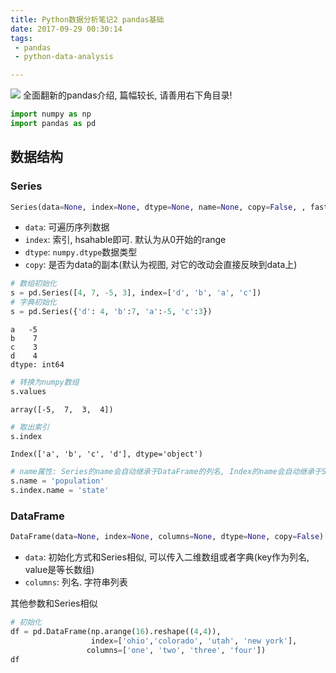 ```yaml
---
title: Python数据分析笔记2 pandas基础
date: 2017-09-29 00:30:14
tags:
 - pandas
 - python-data-analysis

---
```


![](http://my-imgshare.oss-cn-shenzhen.aliyuncs.com/65138347_p0.png)
全面翻新的pandas介绍, 篇幅较长, 请善用右下角目录!

<!--more-->



```python
import numpy as np
import pandas as pd
```

## 数据结构
### Series

```python
Series(data=None, index=None, dtype=None, name=None, copy=False, , fastpath=False)
```
 - `data`: 可遍历序列数据
 - `index`: 索引, hsahable即可. 默认为从0开始的range
 - `dtype`: `numpy.dtype`数据类型
 - `copy`: 是否为data的副本(默认为视图, 对它的改动会直接反映到data上)


```python
# 数组初始化
s = pd.Series([4, 7, -5, 3], index=['d', 'b', 'a', 'c'])
# 字典初始化
s = pd.Series({'d': 4, 'b':7, 'a':-5, 'c':3})

```




    a   -5
    b    7
    c    3
    d    4
    dtype: int64




```python
# 转换为numpy数组
s.values
```




    array([-5,  7,  3,  4])




```python
# 取出索引
s.index
```




    Index(['a', 'b', 'c', 'd'], dtype='object')




```python
# name属性: Series的name会自动继承于DataFrame的列名, Index的name会自动继承于Series的索引名
s.name = 'population'
s.index.name = 'state'
```

### DataFrame

```python
DataFrame(data=None, index=None, columns=None, dtype=None, copy=False)
```
 - `data`: 初始化方式和Series相似, 可以传入二维数组或者字典(key作为列名, value是等长数组)
 - `columns`: 列名. 字符串列表

其他参数和Series相似


```python
# 初始化
df = pd.DataFrame(np.arange(16).reshape((4,4)), 
                  index=['ohio','colorado', 'utah', 'new york'],
                 columns=['one', 'two', 'three', 'four'])
df
```



<div><style>
    .dataframe thead tr:only-child th {
        text-align: right;
    }

    .dataframe thead th {
        text-align: left;
    }

    .dataframe tbody tr th {
        vertical-align: top;
    }</style><table border="1" class="dataframe"><thead><tr style="text-align: right;"><th></th><th>one</th><th>two</th><th>three</th><th>four</th></tr></thead><tbody><tr><th>ohio</th><td>0</td><td>1</td><td>2</td><td>3</td></tr><tr><th>colorado</th><td>4</td><td>5</td><td>6</td><td>7</td></tr><tr><th>utah</th><td>8</td><td>9</td><td>10</td><td>11</td></tr><tr><th>new york</th><td>12</td><td>13</td><td>14</td><td>15</td></tr></tbody></table></div>



### 索引对象
1. 索引对象是不可改变的
2. 索引的方法类似于集合操作: 包括diff, intersection, union, isin, drop, unique等

## 基本功能

### reindex()
```python
DataFrame.reindex(index=None, columns=None, **kwargs)
```
 - `index`: 重排的索引顺序
 - `columns`: 重排的列顺序(DataFrame独有)
 - `method`: 插值选项
 - `fill_value`: 插值时用于填充的值
 - `limit`: 最大填充量
 - `level`: 层次索引的层级
 - `copy`: 拷贝副本

### drop()
```python
DataFrame.drop(labels, axis=0, level=None, inplace=False, errors='raise')
```
 - `labels`: index列表或者column列表, 取决于axis是'index'还是'columns'
 - `axis`: 按行/列删除
 - `level`: 层次索引的层次
 - `inplace`: 就地删除

### 索引
#### Series的索引


```python
# 取元素
s['a']
```




    -5




```python
# 切片, 注意切片是闭区间, 和数组不同
s['a':'c']
```




    state
    a   -5
    b    7
    c    3
    Name: population, dtype: int64




```python
# 花式索引
s[['c', 'a', 'b']]
```




    state
    c    3
    a   -5
    b    7
    Name: population, dtype: int64



#### DataFrame的索引


```python
# 取列
df['two']
```




    ohio         1
    colorado     5
    utah         9
    new york    13
    Name: two, dtype: int64




```python
# 取多列
df[['three', 'one']]
```



<div><style>
    .dataframe thead tr:only-child th {
        text-align: right;
    }

    .dataframe thead th {
        text-align: left;
    }

    .dataframe tbody tr th {
        vertical-align: top;
    }</style><table border="1" class="dataframe"><thead><tr style="text-align: right;"><th></th><th>three</th><th>one</th></tr></thead><tbody><tr><th>ohio</th><td>2</td><td>0</td></tr><tr><th>colorado</th><td>6</td><td>4</td></tr><tr><th>utah</th><td>10</td><td>8</td></tr><tr><th>new york</th><td>14</td><td>12</td></tr></tbody></table></div>




```python
# 按行切片
df[:2]
```



<div><style>
    .dataframe thead tr:only-child th {
        text-align: right;
    }

    .dataframe thead th {
        text-align: left;
    }

    .dataframe tbody tr th {
        vertical-align: top;
    }</style><table border="1" class="dataframe"><thead><tr style="text-align: right;"><th></th><th>one</th><th>two</th><th>three</th><th>four</th></tr></thead><tbody><tr><th>ohio</th><td>0</td><td>1</td><td>2</td><td>3</td></tr><tr><th>colorado</th><td>4</td><td>5</td><td>6</td><td>7</td></tr></tbody></table></div>




```python
# 掩码
df[df['three'] > 5]
```



<div><style>
    .dataframe thead tr:only-child th {
        text-align: right;
    }

    .dataframe thead th {
        text-align: left;
    }

    .dataframe tbody tr th {
        vertical-align: top;
    }</style><table border="1" class="dataframe"><thead><tr style="text-align: right;"><th></th><th>one</th><th>two</th><th>three</th><th>four</th></tr></thead><tbody><tr><th>colorado</th><td>4</td><td>5</td><td>6</td><td>7</td></tr><tr><th>utah</th><td>8</td><td>9</td><td>10</td><td>11</td></tr><tr><th>new york</th><td>12</td><td>13</td><td>14</td><td>15</td></tr></tbody></table></div>




```python
# 索引切片
df.loc['colorado', ['three', 'one']]
```




    three    6
    one      4
    Name: colorado, dtype: int64




```python
# 数值索引切片
df.iloc[0:2, 1:3]
```



<div><style>
    .dataframe thead tr:only-child th {
        text-align: right;
    }

    .dataframe thead th {
        text-align: left;
    }

    .dataframe tbody tr th {
        vertical-align: top;
    }</style><table border="1" class="dataframe"><thead><tr style="text-align: right;"><th></th><th>two</th><th>three</th></tr></thead><tbody><tr><th>ohio</th><td>1</td><td>2</td></tr><tr><th>colorado</th><td>5</td><td>6</td></tr></tbody></table></div>



### 算数计算和数据对齐: add(), sub(), etc.

#### Series之间和DataFrame之间的运算


```python
# 初始化
s1 = pd.Series([7.3, -2.5, 3.4, 1.5], 
               index=['a', 'c', 'd', 'e'])
s2 = pd.Series([-2.1, 3.6, -1.5, 4, 3.1],
               index=['a', 'c', 'e', 'f', 'g'])
```


```python
print(s1)
print(s2)
```

    a    7.3
    c   -2.5
    d    3.4
    e    1.5
    dtype: float64
    a   -2.1
    c    3.6
    e   -1.5
    f    4.0
    g    3.1
    dtype: float64



```python
# 加法会自动对齐索引, 不重叠的索引会引入nan
s1 + s2
```




    a    5.2
    c    1.1
    d    NaN
    e    0.0
    f    NaN
    g    NaN
    dtype: float64




```python
# 使用fill_value参数可以指定不重叠部分的默认填充值
s1.add(s2, fill_value=0)
```




    a    5.2
    c    1.1
    d    3.4
    e    0.0
    f    4.0
    g    3.1
    dtype: float64




```python
s1.add(s2, fill_value=1)
```




    a    5.2
    c    1.1
    d    4.4
    e    0.0
    f    5.0
    g    4.1
    dtype: float64



#### DataFrame和Series的运算

DataFrame和Series做加减法时, 会将Series的索引匹配到DataFrame的列, 然后沿着行一直向下广播


```python
df = pd.DataFrame(np.arange(12.).reshape((4, 3)),
                     columns=list('bde'),
                     index=['Utah', 'Ohio', 'Texas', 'Oregon'])
s1 = df.loc['Utah']  # 一行
s2 = df.loc[:, 'd']  # 一列
print(df)
print(s1)
print(s2)
```

              b     d     e
    Utah    0.0   1.0   2.0
    Ohio    3.0   4.0   5.0
    Texas   6.0   7.0   8.0
    Oregon  9.0  10.0  11.0
    b    0.0
    d    1.0
    e    2.0
    Name: Utah, dtype: float64
    Utah       1.0
    Ohio       4.0
    Texas      7.0
    Oregon    10.0
    Name: d, dtype: float64



```python
# 匹配某一列, 然后沿着每一列广播
df.sub(s2, axis='index')
```



<div><style>
    .dataframe thead tr:only-child th {
        text-align: right;
    }

    .dataframe thead th {
        text-align: left;
    }

    .dataframe tbody tr th {
        vertical-align: top;
    }</style><table border="1" class="dataframe"><thead><tr style="text-align: right;"><th></th><th>b</th><th>d</th><th>e</th></tr></thead><tbody><tr><th>Utah</th><td>-1.0</td><td>0.0</td><td>1.0</td></tr><tr><th>Ohio</th><td>-1.0</td><td>0.0</td><td>1.0</td></tr><tr><th>Texas</th><td>-1.0</td><td>0.0</td><td>1.0</td></tr><tr><th>Oregon</th><td>-1.0</td><td>0.0</td><td>1.0</td></tr></tbody></table></div>




```python
# 匹配某一行, 然后沿着每一行传播
df.sub(s1, axis='columns')
```



<div><style>
    .dataframe thead tr:only-child th {
        text-align: right;
    }

    .dataframe thead th {
        text-align: left;
    }

    .dataframe tbody tr th {
        vertical-align: top;
    }</style><table border="1" class="dataframe"><thead><tr style="text-align: right;"><th></th><th>b</th><th>d</th><th>e</th></tr></thead><tbody><tr><th>Utah</th><td>0.0</td><td>0.0</td><td>0.0</td></tr><tr><th>Ohio</th><td>3.0</td><td>3.0</td><td>3.0</td></tr><tr><th>Texas</th><td>6.0</td><td>6.0</td><td>6.0</td></tr><tr><th>Oregon</th><td>9.0</td><td>9.0</td><td>9.0</td></tr></tbody></table></div>



### 函数和映射: apply()

apply可以作用到每个元素, 或者应用到各行各列形成的一维数组上


```python
df = pd.DataFrame(np.random.randn(4, 3), columns=list('bde'),
                     index=['Utah', 'Ohio', 'Texas', 'Oregon'])
df
```



<div><style>
    .dataframe thead tr:only-child th {
        text-align: right;
    }

    .dataframe thead th {
        text-align: left;
    }

    .dataframe tbody tr th {
        vertical-align: top;
    }</style><table border="1" class="dataframe"><thead><tr style="text-align: right;"><th></th><th>b</th><th>d</th><th>e</th></tr></thead><tbody><tr><th>Utah</th><td>-0.183165</td><td>0.160413</td><td>-0.774075</td></tr><tr><th>Ohio</th><td>2.241114</td><td>0.928337</td><td>0.035367</td></tr><tr><th>Texas</th><td>0.811800</td><td>-1.106693</td><td>-0.355058</td></tr><tr><th>Oregon</th><td>0.394904</td><td>1.499819</td><td>-0.235244</td></tr></tbody></table></div>




```python
f = lambda x: x.max() - x.min()
# 作用到一列形成的一维数组(默认)
df.apply(f, axis='index')
```




    b    2.424278
    d    2.606512
    e    0.809443
    dtype: float64




```python
# 作用到一行形成的一维数组
df.apply(f, axis='columns')
```




    Utah      0.934488
    Ohio      2.205746
    Texas     1.918493
    Oregon    1.735063
    dtype: float64




```python
# 作用到每个元素. map是属于Series的
f = lambda x: "%.2f" % (x)
df.applymap(f)
```



<div><style>
    .dataframe thead tr:only-child th {
        text-align: right;
    }

    .dataframe thead th {
        text-align: left;
    }

    .dataframe tbody tr th {
        vertical-align: top;
    }</style><table border="1" class="dataframe"><thead><tr style="text-align: right;"><th></th><th>b</th><th>d</th><th>e</th></tr></thead><tbody><tr><th>Utah</th><td>-0.18</td><td>0.16</td><td>-0.77</td></tr><tr><th>Ohio</th><td>2.24</td><td>0.93</td><td>0.04</td></tr><tr><th>Texas</th><td>0.81</td><td>-1.11</td><td>-0.36</td></tr><tr><th>Oregon</th><td>0.39</td><td>1.50</td><td>-0.24</td></tr></tbody></table></div>




```python
# 形成多个统计值
def f(x):
    return pd.Series([x.min(), x.max()], index=['min', 'max'])
# 沿着索引统计每一列
df.apply(f, axis='index')
```



<div><style>
    .dataframe thead tr:only-child th {
        text-align: right;
    }

    .dataframe thead th {
        text-align: left;
    }

    .dataframe tbody tr th {
        vertical-align: top;
    }</style><table border="1" class="dataframe"><thead><tr style="text-align: right;"><th></th><th>b</th><th>d</th><th>e</th></tr></thead><tbody><tr><th>min</th><td>-0.183165</td><td>-1.106693</td><td>-0.774075</td></tr><tr><th>max</th><td>2.241114</td><td>1.499819</td><td>0.035367</td></tr></tbody></table></div>




```python
# 沿着列统计每一行
df.apply(f, axis='columns')
```



<div><style>
    .dataframe thead tr:only-child th {
        text-align: right;
    }

    .dataframe thead th {
        text-align: left;
    }

    .dataframe tbody tr th {
        vertical-align: top;
    }</style><table border="1" class="dataframe"><thead><tr style="text-align: right;"><th></th><th>min</th><th>max</th></tr></thead><tbody><tr><th>Utah</th><td>-0.774075</td><td>0.160413</td></tr><tr><th>Ohio</th><td>0.035367</td><td>2.241114</td></tr><tr><th>Texas</th><td>-1.106693</td><td>0.811800</td></tr><tr><th>Oregon</th><td>-0.235244</td><td>1.499819</td></tr></tbody></table></div>



### 排序

#### 按索引排序: sort_index()

默认是按升序排列, 参数ascending可以改为降序


```python
# Series按索引排序
s = pd.Series(range(4), index=['d', 'a', 'b', 'c'])
s.sort_index()
```




    a    1
    b    2
    c    3
    d    0
    dtype: int64




```python
# DataFrame按索引和列排序. 通过axis参数选择按索引还是列排序
df = pd.DataFrame(np.arange(8).reshape((2, 4)),
                     index=['three', 'one'],
                     columns=['d', 'a', 'b', 'c'])
# 按索引排序(默认)
df.sort_index(axis='index')
```



<div><style>
    .dataframe thead tr:only-child th {
        text-align: right;
    }

    .dataframe thead th {
        text-align: left;
    }

    .dataframe tbody tr th {
        vertical-align: top;
    }</style><table border="1" class="dataframe"><thead><tr style="text-align: right;"><th></th><th>d</th><th>a</th><th>b</th><th>c</th></tr></thead><tbody><tr><th>one</th><td>4</td><td>5</td><td>6</td><td>7</td></tr><tr><th>three</th><td>0</td><td>1</td><td>2</td><td>3</td></tr></tbody></table></div>




```python
# 按列排序
df.sort_index(axis='columns')
```



<div><style>
    .dataframe thead tr:only-child th {
        text-align: right;
    }

    .dataframe thead th {
        text-align: left;
    }

    .dataframe tbody tr th {
        vertical-align: top;
    }</style><table border="1" class="dataframe"><thead><tr style="text-align: right;"><th></th><th>a</th><th>b</th><th>c</th><th>d</th></tr></thead><tbody><tr><th>three</th><td>1</td><td>2</td><td>3</td><td>0</td></tr><tr><th>one</th><td>5</td><td>6</td><td>7</td><td>4</td></tr></tbody></table></div>



#### 按值排序: sort_values()

1. 通过by选择某一列
2. NaN会排在最后


```python
# Series按值排序
s = pd.Series([4, np.nan, -3, 2])
s.sort_values()
```




    2   -3.0
    3    2.0
    0    4.0
    1    NaN
    dtype: float64




```python
# DataFrame按值排序, 通过by参数选择列
df = pd.DataFrame({'b': [4, 7, -3, 2], 'a': [0, 1, 0, 1]})
df.sort_values(by=['a', 'b'])
```



<div><style>
    .dataframe thead tr:only-child th {
        text-align: right;
    }

    .dataframe thead th {
        text-align: left;
    }

    .dataframe tbody tr th {
        vertical-align: top;
    }</style><table border="1" class="dataframe"><thead><tr style="text-align: right;"><th></th><th>a</th><th>b</th></tr></thead><tbody><tr><th>2</th><td>0</td><td>-3</td></tr><tr><th>0</th><td>0</td><td>4</td></tr><tr><th>3</th><td>1</td><td>2</td></tr><tr><th>1</th><td>1</td><td>7</td></tr></tbody></table></div>



#### 排名: rank()

1. 通过axis参数选择按索引还是列排名
2. 通过method选择排名方法


```python
# DataFrame按值rank, 通过axis参数选择按索引还是列计算排名
df.rank(method='first', axis='index')
```



<div><style>
    .dataframe thead tr:only-child th {
        text-align: right;
    }

    .dataframe thead th {
        text-align: left;
    }

    .dataframe tbody tr th {
        vertical-align: top;
    }</style><table border="1" class="dataframe"><thead><tr style="text-align: right;"><th></th><th>a</th><th>b</th></tr></thead><tbody><tr><th>0</th><td>1.0</td><td>3.0</td></tr><tr><th>1</th><td>3.0</td><td>4.0</td></tr><tr><th>2</th><td>2.0</td><td>1.0</td></tr><tr><th>3</th><td>4.0</td><td>2.0</td></tr></tbody></table></div>



## 汇总和计算描述统计

### 求和: Sum()

```
sum(axis=None, skipna=None, level=None, numeric_only=None, **kwargs)
```
 - `axis`: 沿着索引还是列求和
 - `skipna`: 是否排除NaN. 若不排除, 只要有NaN, 和就为NaN
 - `level`: 层次索引的层次

其他平均数, 中位数, 方差, 标准差等方法类似

### 相关系数和协方差

```
corr(method='pearson', min_periods=1)
```

 - `method` : {‘pearson’, ‘kendall’, ‘spearman’}, 协方差计算公式
 - `min_periods` : 可选, 最小样本数

两个Series的相关系数和协方差的计算, 满足:

1. 按索引对齐
2. 索引重叠
3. 非NaN

DataFrame的协方差和相关系数会直接返回协方差矩阵:
> Compute pairwise correlation of columns, excluding NA/null values


```python
# 按列配对计算协方差
df.corr()
```



<div><style>
    .dataframe thead tr:only-child th {
        text-align: right;
    }

    .dataframe thead th {
        text-align: left;
    }

    .dataframe tbody tr th {
        vertical-align: top;
    }</style><table border="1" class="dataframe"><thead><tr style="text-align: right;"><th></th><th>a</th><th>b</th></tr></thead><tbody><tr><th>a</th><td>1.000000</td><td>0.549442</td></tr><tr><th>b</th><td>0.549442</td><td>1.000000</td></tr></tbody></table></div>




```python
# 计算b列与df中每一列的协方差
df.corrwith(df.b)
```




    a    0.549442
    b    1.000000
    dtype: float64



### unique, value_counts和isin
```
Series.unique()
```
返回Series的唯一值序列

```
Series.value_counts(normalize=False, sort=True, ascending=False, bins=None, dropna=True)
```
 - `normalize`: 用频率替换频度
 - `sort`: 按频率排序
 - `ascending`: 升/降序排列, 默认是降序
 - `bins`: 自动划分阈值, 将数值类数据分为bins块
 - `dropna`: 去掉NaN


```python
s = pd.Series([7,3,2,2,5,6,6,5,9])
s.value_counts(bins=2)
```




    (1.992, 5.5]    5
    (5.5, 9.0]      4
    dtype: int64



```
DataFrame.isin(values)
```
 - `values`: 数值列表
返回masked DataFrame, 在`values`中的为True, 否则为False

1. 当values为序列时, 很显然
2. 当values为字典时, DataFrame的列匹配key, 值匹配value
3. 当values为DataFrame时, 相当于掩码, 见以下例子


```python
df = pd.DataFrame({'A': [1, 2, 3], 'B': ['a', 'b', 'f']})
other = pd.DataFrame({'A': [1, 3, 3, 2], 'B': ['e', 'f', 'f', 'e']})
print(df)
print(other)
```

       A  B
    0  1  a
    1  2  b
    2  3  f
       A  B
    0  1  e
    1  3  f
    2  3  f
    3  2  e



```python
df.isin(other)
```



<div><style>
    .dataframe thead tr:only-child th {
        text-align: right;
    }

    .dataframe thead th {
        text-align: left;
    }

    .dataframe tbody tr th {
        vertical-align: top;
    }</style><table border="1" class="dataframe"><thead><tr style="text-align: right;"><th></th><th>A</th><th>B</th></tr></thead><tbody><tr><th>0</th><td>True</td><td>False</td></tr><tr><th>1</th><td>False</td><td>False</td></tr><tr><th>2</th><td>True</td><td>True</td></tr></tbody></table></div>



## 处理缺失数据

### dropna()
```
DataFrame.dropna(axis=0, how='any', thresh=None, subset=None, inplace=False)
```
 - `axis`: {'index', 'columns'}, 丢掉含有NaN的行/列, 默认为行
 - `how`: {‘any’, ‘all’}, 只要有NaN就丢弃还是全NaN才丢弃
 - `thresh`: 大于等于多少个NaN就丢弃
 - `subset`: 如果丢弃行, 这就是一个列名的列表, 处于这个列表中的列才会计入NaN
 - `inplace`: 就地丢弃

### fillna()
```
DataFrame.fillna(value=None, method=None, axis=None, inplace=False, limit=None, downcast=None, **kwargs)
```
参数不解释了, 只提一下value还可以是dict, Series, 乃至DataFrame, 填充方式与掩码相似

## 层次化索引
index是可以使用多组数组的, 代表了不同层次的索引


```python
# 初始化层次索引
s = pd.Series(np.random.randn(10),
              index=[['a','a','a','b','b','b','c','c','d','d'],
                    [1,2,3,1,2,3,1,2,2,3],
                    [9,8,7,9,8,7,9,8,8,7]])

```




    a  1  9    0.320638
       2  8   -0.666312
       3  7   -0.549029
    b  1  9   -0.375222
       2  8    0.942717
       3  7    0.588951
    c  1  9    2.538862
       2  8   -1.635290
    d  2  8   -1.602510
       3  7    0.187961
    dtype: float64




```python
# 索引属于MultiIndex类
s.index
```




    MultiIndex(levels=[['a', 'b', 'c', 'd'], [1, 2, 3], [7, 8, 9]],
               labels=[[0, 0, 0, 1, 1, 1, 2, 2, 3, 3], [0, 1, 2, 0, 1, 2, 0, 1, 1, 2], [2, 1, 0, 2, 1, 0, 2, 1, 1, 0]])



### 层次化索引方式


```python
s['a']
```




    1  9    0.320638
    2  8   -0.666312
    3  7   -0.549029
    dtype: float64




```python
s['b':'c']
```




    b  1  9   -0.375222
       2  8    0.942717
       3  7    0.588951
    c  1  9    2.538862
       2  8   -1.635290
    dtype: float64




```python
s[['b', 'd']]
```




    b  1  9   -0.375222
       2  8    0.942717
       3  7    0.588951
    d  2  8   -1.602510
       3  7    0.187961
    dtype: float64




```python
# 这里代表了第一层和第二层索引, 而不是行和列
s[:, 2]
```




    a  8   -0.666312
    b  8    0.942717
    c  8   -1.635290
    d  8   -1.602510
    dtype: float64



### 转化为DataFrame: unstack()
将最内层的索引变成新的列名, 形成新的DataFrame


```python
# 拆分
s.unstack()
```



<div><style>
    .dataframe thead tr:only-child th {
        text-align: right;
    }

    .dataframe thead th {
        text-align: left;
    }

    .dataframe tbody tr th {
        vertical-align: top;
    }</style><table border="1" class="dataframe"><thead><tr style="text-align: right;"><th></th><th></th><th>7</th><th>8</th><th>9</th></tr></thead><tbody><tr><th rowspan="3" valign="top">a</th><th>1</th><td>NaN</td><td>NaN</td><td>0.320638</td></tr><tr><th>2</th><td>NaN</td><td>-0.666312</td><td>NaN</td></tr><tr><th>3</th><td>-0.549029</td><td>NaN</td><td>NaN</td></tr><tr><th rowspan="3" valign="top">b</th><th>1</th><td>NaN</td><td>NaN</td><td>-0.375222</td></tr><tr><th>2</th><td>NaN</td><td>0.942717</td><td>NaN</td></tr><tr><th>3</th><td>0.588951</td><td>NaN</td><td>NaN</td></tr><tr><th rowspan="2" valign="top">c</th><th>1</th><td>NaN</td><td>NaN</td><td>2.538862</td></tr><tr><th>2</th><td>NaN</td><td>-1.635290</td><td>NaN</td></tr><tr><th rowspan="2" valign="top">d</th><th>2</th><td>NaN</td><td>-1.602510</td><td>NaN</td></tr><tr><th>3</th><td>0.187961</td><td>NaN</td><td>NaN</td></tr></tbody></table></div>




```python
# 聚合
s.unstack().stack()
```




    a  1  9    0.320638
       2  8   -0.666312
       3  7   -0.549029
    b  1  9   -0.375222
       2  8    0.942717
       3  7    0.588951
    c  1  9    2.538862
       2  8   -1.635290
    d  2  8   -1.602510
       3  7    0.187961
    dtype: float64



### 重排层次顺序: swaplevel()
```
# 交换两个index的层次顺序
swaplevel(indexName1, indexName2)
```

### 根据级别汇总统计
参考`Sum()`的`level`参数

### 使用DataFrame的列


```python
# 初始化并命名索引
df = s.unstack()
df.index.names = ['index1', 'index2']
df
```



<div><style>
    .dataframe thead tr:only-child th {
        text-align: right;
    }

    .dataframe thead th {
        text-align: left;
    }

    .dataframe tbody tr th {
        vertical-align: top;
    }</style><table border="1" class="dataframe"><thead><tr style="text-align: right;"><th></th><th></th><th>7</th><th>8</th><th>9</th></tr><tr><th>index1</th><th>index2</th><th></th><th></th><th></th></tr></thead><tbody><tr><th rowspan="3" valign="top">a</th><th>1</th><td>NaN</td><td>NaN</td><td>0.320638</td></tr><tr><th>2</th><td>NaN</td><td>-0.666312</td><td>NaN</td></tr><tr><th>3</th><td>-0.549029</td><td>NaN</td><td>NaN</td></tr><tr><th rowspan="3" valign="top">b</th><th>1</th><td>NaN</td><td>NaN</td><td>-0.375222</td></tr><tr><th>2</th><td>NaN</td><td>0.942717</td><td>NaN</td></tr><tr><th>3</th><td>0.588951</td><td>NaN</td><td>NaN</td></tr><tr><th rowspan="2" valign="top">c</th><th>1</th><td>NaN</td><td>NaN</td><td>2.538862</td></tr><tr><th>2</th><td>NaN</td><td>-1.635290</td><td>NaN</td></tr><tr><th rowspan="2" valign="top">d</th><th>2</th><td>NaN</td><td>-1.602510</td><td>NaN</td></tr><tr><th>3</th><td>0.187961</td><td>NaN</td><td>NaN</td></tr></tbody></table></div>



#### 将列转换为索引: set_index()


```python
# 把7,8两列变成索引
df.set_index([7, 8])
```



<div><style>
    .dataframe thead tr:only-child th {
        text-align: right;
    }

    .dataframe thead th {
        text-align: left;
    }

    .dataframe tbody tr th {
        vertical-align: top;
    }</style><table border="1" class="dataframe"><thead><tr style="text-align: right;"><th></th><th></th><th>9</th></tr><tr><th>7</th><th>8</th><th></th></tr></thead><tbody><tr><th rowspan="2" valign="top">NaN</th><th>NaN</th><td>0.320638</td></tr><tr><th>-0.666312</th><td>NaN</td></tr><tr><th>-0.549029</th><th>NaN</th><td>NaN</td></tr><tr><th rowspan="2" valign="top">NaN</th><th>NaN</th><td>-0.375222</td></tr><tr><th>0.942717</th><td>NaN</td></tr><tr><th>0.588951</th><th>NaN</th><td>NaN</td></tr><tr><th rowspan="3" valign="top">NaN</th><th>NaN</th><td>2.538862</td></tr><tr><th>-1.635290</th><td>NaN</td></tr><tr><th>-1.602510</th><td>NaN</td></tr><tr><th>0.187961</th><th>NaN</th><td>NaN</td></tr></tbody></table></div>



#### 将索引转换为列: reset_index()


```python
# 把'index1', 'index2'两个索引变成列
df.reset_index(['index1', 'index2'])
```



<div><style>
    .dataframe thead tr:only-child th {
        text-align: right;
    }

    .dataframe thead th {
        text-align: left;
    }

    .dataframe tbody tr th {
        vertical-align: top;
    }</style><table border="1" class="dataframe"><thead><tr style="text-align: right;"><th></th><th>index1</th><th>index2</th><th>7</th><th>8</th><th>9</th></tr></thead><tbody><tr><th>0</th><td>a</td><td>1</td><td>NaN</td><td>NaN</td><td>0.320638</td></tr><tr><th>1</th><td>a</td><td>2</td><td>NaN</td><td>-0.666312</td><td>NaN</td></tr><tr><th>2</th><td>a</td><td>3</td><td>-0.549029</td><td>NaN</td><td>NaN</td></tr><tr><th>3</th><td>b</td><td>1</td><td>NaN</td><td>NaN</td><td>-0.375222</td></tr><tr><th>4</th><td>b</td><td>2</td><td>NaN</td><td>0.942717</td><td>NaN</td></tr><tr><th>5</th><td>b</td><td>3</td><td>0.588951</td><td>NaN</td><td>NaN</td></tr><tr><th>6</th><td>c</td><td>1</td><td>NaN</td><td>NaN</td><td>2.538862</td></tr><tr><th>7</th><td>c</td><td>2</td><td>NaN</td><td>-1.635290</td><td>NaN</td></tr><tr><th>8</th><td>d</td><td>2</td><td>NaN</td><td>-1.602510</td><td>NaN</td></tr><tr><th>9</th><td>d</td><td>3</td><td>0.187961</td><td>NaN</td><td>NaN</td></tr></tbody></table></div>




```python

```
